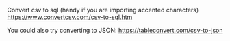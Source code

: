Convert csv to sql (handy if you are importing accented characters) https://www.convertcsv.com/csv-to-sql.htm

You could also try converting to JSON: https://tableconvert.com/csv-to-json

